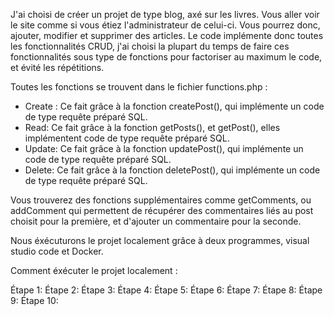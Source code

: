 J'ai choisi de créer un projet de type blog, axé sur les livres. Vous aller voir le site comme si vous étiez l'administrateur de celui-ci. Vous pourrez donc, ajouter, modifier et supprimer des articles.
Le code implémente donc toutes les fonctionnalités CRUD, j'ai choisi la plupart du temps de faire ces fonctionnalités sous type de fonctions pour factoriser au maximum le code, et évité les répétitions.

Toutes les fonctions se trouvent dans le fichier functions.php :

- Create : Ce fait grâce à la fonction createPost(), qui implémente un code de type requête préparé SQL.
- Read: Ce fait grâce à la fonction getPosts(), et getPost(), elles implémentent code de type requête préparé SQL.
- Update: Ce fait grâce à la fonction updatePost(), qui implémente un code de type requête préparé SQL.
- Delete: Ce fait grâce à la fonction deletePost(), qui implémente un code de type requête préparé SQL.

Vous trouverez des fonctions supplémentaires comme getComments, ou addComment qui permettent de récupérer des commentaires liés au post choisit pour la première, et d'ajouter un commentaire pour la seconde.

Nous éxécuturons le projet localement grâce à deux programmes, visual studio code et Docker.

Comment éxécuter le projet localement :

  Étape 1:
  Étape 2:
  Étape 3:
  Étape 4:
  Étape 5:
  Étape 6:
  Étape 7:
  Étape 8:
  Étape 9:
  Étape 10:
